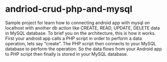 # andriod-crud-php-and-mysql

Sample project for learn how to connecting android app with mysql on localhost with another db action like CREATE, READ, UPDATE, DELETE data in MySQL database. To brief you on the architecture, this is how it works. First your android app calls a PHP script in order to perform a data operation, lets say “create”. The PHP script then connects to your MySQL database to perform the operation.
So the data flows from your Android app to PHP script then finally is stored in your MySQL database.
